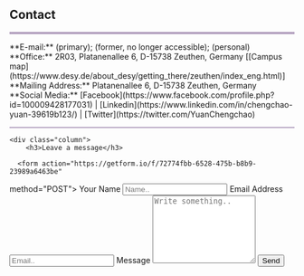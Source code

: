 ## Contact
<hr style="height:4px;border-width:0;color:gray;background-color:#B3A1BF">
**E-mail:** <chengchao.yuan@desy.de> (primary); <cxy52@psu.edu> (former, no longer accessible); <yuancc95@outlook.com> (personal)<br /> 
**Office:** 2R03, Platanenallee 6, D-15738 Zeuthen, Germany [[Campus map](https://www.desy.de/about_desy/getting_there/zeuthen/index_eng.html)] <br />
**Mailing Address:** Platanenallee 6, D-15738 Zeuthen, Germany<br /> 
**Social Media:** [Facebook](https://www.facebook.com/profile.php?id=100009428177031) | [Linkedin](https://www.linkedin.com/in/chengchao-yuan-39619b123/) | [Twitter](https://twitter.com/YuanChengchao)

<hr style="height:2px;border-width:0;color:gray;background-color:#B3A1BF">
 
<div class="container">
  <div class="row">

    <div class="column">
        <h3>Leave a message</h3>

      <form action="https://getform.io/f/72774fbb-6528-475b-b8b9-23989a6463be"
method="POST">
    <label for="fname">Your Name</label>
        <input type="text" id="fname" name="name" placeholder="Name..">
        <label for="fname">Email Address</label>
        <input type="text" id="fname" name="email" placeholder="Email..">
        <label for="subject">Message</label>
        <textarea id="subject" name="subject" placeholder="Write something.." style="height:120px"></textarea>
        <input type="submit" value="Send">
  </form>
    </div>
  </div>
</div>









